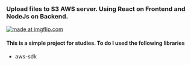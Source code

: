 ### Upload files to S3 AWS server. Using React on Frontend and NodeJs on Backend.



 <a href="https://imgflip.com/gif/3agka6"><img src="https://i.imgflip.com/3agka6.gif" title="made at imgflip.com"/></a>


#### This is a simple project for studies. To do I used the following libraries

- aws-sdk







